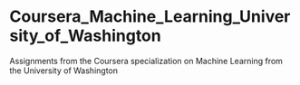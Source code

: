 # Coursera_Machine_Learning_University_of_Washington
Assignments from the Coursera specialization on Machine Learning from the University of Washington
